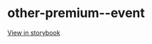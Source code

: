 # other-premium--event

[View in storybook](https://raw.githack.com/Independent-Digital-News-and-Media-Ltd/indy-pwamp-sb/PR-1438-sb/index.html?path=/story/other-premium--event)